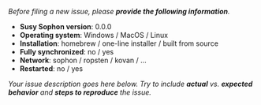 _Before filing a new issue, please **provide the following information**._

- **Susy Sophon version**: 0.0.0
- **Operating system**: Windows / MacOS / Linux
- **Installation**: homebrew / one-line installer / built from source
- **Fully synchronized**: no / yes
- **Network**: sophon / ropsten / kovan / ...
- **Restarted**: no / yes

_Your issue description goes here below. Try to include **actual** vs. **expected behavior** and **steps to reproduce** the issue._

